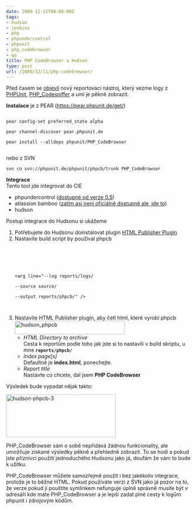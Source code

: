 ```yaml
---
date: 2009-12-11T00:00:00Z
tags:
- hudson
- jenkins
- php
- phpundercontrol
- phpunit
- php_codebrowser
- qa
title: PHP CodeBrowser a Hudson
type: post
url: /2009/12/11/php-codebrowser/
---
```


<p>Před časem se <a href="https://blog.thinkphp.de/archives/464-PHP_CodeBrowser-Release-version-0.1.0.html">objevil</a> nový reportovací nástroj, který vezme logy z <a href="https://www.phpunit.de/">PHPUnit</a>, <a href="https://pear.php.net/package/PHP_CodeSniffer/">PHP_Codesniffer</a> a umí je pěkně zobrazit.</p>
<p><strong>Instalace</strong> je z PEAR (<a href="https://pear.phpunit.de/get/">https://pear.phpunit.de/get/</a>)<br />
<code><br />
pear config-set preferred_state alpha<br />
pear channel-discover pear.phpunit.de<br />
pear install --alldeps phpunit/PHP_CodeBrowser<br />
</code></p>
<p>nebo z SVN</p>
<p><code>svn co svn://phpunit.de/phpunit/phpcb/trunk PHP_CodeBrowser</code></p>
<p><strong>Integrace</strong><br />
Tento tool jde integrovat do CIE</p>
<ul>
<li>phpundercontrol (<a href="https://phpundercontrol.org/download.html">dostupné od verze 0.5</a>)</li>
<li>atlassion bamboo (<a href="https://twitter.com/s_bergmann/status/6499094572">zatím asi není oficiálně dostupně ale, jde to</a>)</li>
<li>hudson</li>
</ul>
<p>Postup integrace do Hudsonu si ukážeme</p>
<ol>
<li>Potřebujete do Hudsonu doinstalovat plugin <a href="http%3A%2F%2Fwiki.hudson-ci.org%2Fdisplay%2FHUDSON%2FHTML%2BPublisher%2BPlugin">HTML Publisher Plugin</a></li>
<li>Nastavíte build script by používal phpcb<br />
<code><br />
<br />
<br />
&lt;arg line=&quot;--log reports/logs/<br />
--source source/<br />
--output reports/phpcb/" /&gt;<br />
<br />
</code></li>
<li>Nastavíte HTML Publisher plugin, aby četl html, které vyrobí phpcb<a href="https://blog.prskavec.net/wp-content/uploads/2009/12/hudson_phpcb.png"><img class="aligncenter size-medium wp-image-781" src="https://blog.prskavec.net/wp-content/uploads/2009/12/hudson_phpcb-300x37.png" alt="hudson_phpcb" width="300" height="37" /></a>
<ul>
<li><em>HTML Directory to archive</em><br />
Cesta k reportům podle toho jak jste si to nastavili v build skriptu, u mne <code><strong>reports/phpcb/</strong></code></li>
<li><em>Index page[s]</em><br />
Defaultně je <strong>index.html</strong>, ponechejte.</li>
<li><em>Report title</em><br />
Nastavte co chcete, dal jsem <strong>PHP CodeBrowser</strong></li>
</li>
</ol>
<p>Výsledek bude vypadat nějak takto:</p>
<p><a href="https://blog.prskavec.net/wp-content/uploads/2009/12/hudson-phpcb-3.png"><img class="aligncenter size-medium wp-image-783" src="https://blog.prskavec.net/wp-content/uploads/2009/12/hudson-phpcb-3-300x117.png" alt="hudson-phpcb-3" width="300" height="117" /></a></p>
<p>PHP_CodeBrowser sám o sobě nepřidává žádnou funkcionality, ale umožňuje získané výsledky pěkně a přehledně zobrazit. To se hodí a pokud jste příznivci použítí jednoduchého Hudsonu jako já, doufám že vám to bude k užitku.</p>
<p>PHP_CodeBrowser můžete samozřejmě použít i bez jakékoliv integrace, protože je to běžné HTML. Pokud používáte verzi z SVN jako já pozor na to, že verze pokud jí pouštíte symlinkem nefunguje úplně správně musíte být v adresáři kde máte PHP_CodeBrowser a je lepší zadat plné cesty k logům phpunit i zdrojovým kódům.</p>
